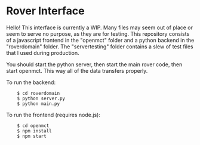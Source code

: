 # Rover Interface

Hello! This interface is currently a WIP. Many files may seem out of place or seem to serve no purpose, as they are for testing. This repository consists of a javascript frontend in the "openmct" folder and a python backend in the "roverdomain" folder. The "servertesting" folder contains a slew of test files that I used during production.

You should start the python server, then start the main rover code, then start openmct. This way all
of the data transfers properly.

To run the backend:

```
    $ cd roverdomain
    $ python server.py
    $ python main.py
```

To run the frontend (requires node.js):

```
    $ cd openmct
    $ npm install
    $ npm start
```





